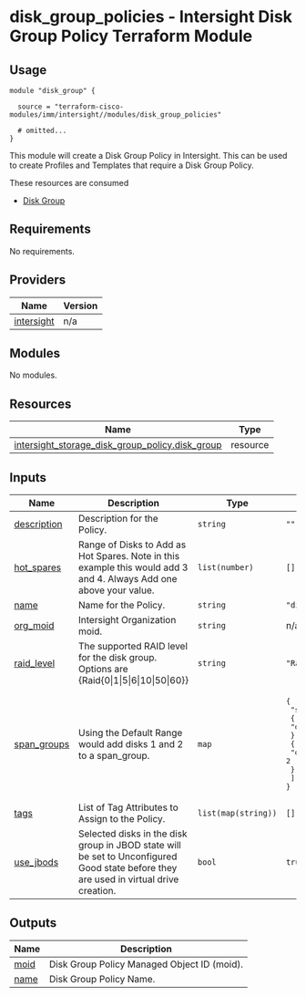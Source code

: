 # disk_group_policies - Intersight Disk Group Policy Terraform Module

## Usage

```hcl
module "disk_group" {

  source = "terraform-cisco-modules/imm/intersight//modules/disk_group_policies"

  # omitted...
}
```

This module will create a Disk Group Policy in Intersight.  This can be used to create Profiles and Templates that require a Disk Group Policy.  

These resources are consumed

* [Disk Group](https://registry.terraform.io/providers/CiscoDevNet/intersight/latest/docs/resources/storage_disk_group_policy)

<!-- BEGINNING OF PRE-COMMIT-TERRAFORM DOCS HOOK -->
## Requirements

No requirements.

## Providers

| Name | Version |
|------|---------|
| <a name="provider_intersight"></a> [intersight](#provider\_intersight) | n/a |

## Modules

No modules.

## Resources

| Name | Type |
|------|------|
| [intersight_storage_disk_group_policy.disk_group](https://registry.terraform.io/providers/CiscoDevNet/intersight/latest/docs/resources/storage_disk_group_policy) | resource |

## Inputs

| Name | Description | Type | Default | Required |
|------|-------------|------|---------|:--------:|
| <a name="input_description"></a> [description](#input\_description) | Description for the Policy. | `string` | `""` | no |
| <a name="input_hot_spares"></a> [hot\_spares](#input\_hot\_spares) | Range of Disks to Add as Hot Spares.  Note in this example this would add 3 and 4.  Always Add one above your value. | `list(number)` | `[]` | no |
| <a name="input_name"></a> [name](#input\_name) | Name for the Policy. | `string` | `"diskgroup_policy"` | no |
| <a name="input_org_moid"></a> [org\_moid](#input\_org\_moid) | Intersight Organization moid. | `string` | n/a | yes |
| <a name="input_raid_level"></a> [raid\_level](#input\_raid\_level) | The supported RAID level for the disk group.  Options are {Raid{0\|1\|5\|6\|10\|50\|60}} | `string` | `"Raid1"` | no |
| <a name="input_span_groups"></a> [span\_groups](#input\_span\_groups) | Using the Default Range would add disks 1 and 2 to a span\_group. | `map` | <pre>{<br>  "span_0": [<br>    {<br>      "disk": 1<br>    },<br>    {<br>      "disk": 2<br>    }<br>  ]<br>}</pre> | no |
| <a name="input_tags"></a> [tags](#input\_tags) | List of Tag Attributes to Assign to the Policy. | `list(map(string))` | `[]` | no |
| <a name="input_use_jbods"></a> [use\_jbods](#input\_use\_jbods) | Selected disks in the disk group in JBOD state will be set to Unconfigured Good state before they are used in virtual drive creation. | `bool` | `true` | no |

## Outputs

| Name | Description |
|------|-------------|
| <a name="output_moid"></a> [moid](#output\_moid) | Disk Group Policy Managed Object ID (moid). |
| <a name="output_name"></a> [name](#output\_name) | Disk Group Policy Name. |
<!-- END OF PRE-COMMIT-TERRAFORM DOCS HOOK -->
